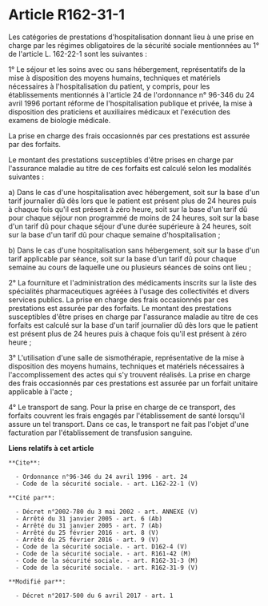 # Article R162-31-1

Les catégories de prestations d'hospitalisation donnant lieu à une prise en charge par les régimes obligatoires de la
sécurité sociale mentionnées au 1° de l'article L. 162-22-1 sont les suivantes : 

1° Le séjour et les soins avec ou sans hébergement, représentatifs de la mise à disposition des moyens humains, techniques et
matériels nécessaires à l'hospitalisation du patient, y compris, pour les établissements mentionnés à l'article 24 de
l'ordonnance n° 96-346 du 24 avril 1996 portant réforme de l'hospitalisation publique et privée, la mise à disposition des
praticiens et auxiliaires médicaux et l'exécution des examens de biologie médicale. 

La prise en charge des frais occasionnés par ces prestations est assurée par des forfaits. 

Le montant des prestations susceptibles d'être prises en charge par l'assurance maladie au titre de ces forfaits est calculé
selon les modalités suivantes : 

a) Dans le cas d'une hospitalisation avec hébergement, soit sur la base d'un tarif journalier dû dès lors que le patient est
présent plus de 24 heures puis à chaque fois qu'il est présent à zéro heure, soit sur la base d'un tarif dû pour chaque
séjour non programmé de moins de 24 heures, soit sur la base d'un tarif dû pour chaque séjour d'une durée supérieure à 24
heures, soit sur la base d'un tarif dû pour chaque semaine d'hospitalisation ; 

b) Dans le cas d'une hospitalisation sans hébergement, soit sur la base d'un tarif applicable par séance, soit sur la base
d'un tarif dû pour chaque semaine au cours de laquelle une ou plusieurs séances de soins ont lieu ; 

2° La fourniture et l'administration des médicaments inscrits sur la liste des spécialités pharmaceutiques agréées à l'usage
des collectivités et divers services publics. La prise en charge des frais occasionnés par ces prestations est assurée par
des forfaits. Le montant des prestations susceptibles d'être prises en charge par l'assurance maladie au titre de ces
forfaits est calculé sur la base d'un tarif journalier dû dès lors que le patient est présent plus de 24 heures puis à chaque
fois qu'il est présent à zéro heure ; 

3° L'utilisation d'une salle de sismothérapie, représentative de la mise à disposition des moyens humains, techniques et
matériels nécessaires à l'accomplissement des actes qui s'y trouvent réalisés. La prise en charge des frais occasionnés par
ces prestations est assurée par un forfait unitaire applicable à l'acte ; 

4° Le transport de sang. Pour la prise en charge de ce transport, des forfaits couvrent les frais engagés par l'établissement
de santé lorsqu'il assure un tel transport. Dans ce cas, le transport ne fait pas l'objet d'une facturation par
l'établissement de transfusion sanguine.

**Liens relatifs à cet article**

	**Cite**:

	  - Ordonnance n°96-346 du 24 avril 1996 - art. 24
	  - Code de la sécurité sociale. - art. L162-22-1 (V)

	**Cité par**:

	  - Décret n°2002-780 du 3 mai 2002 - art. ANNEXE (V)
	  - Arrêté du 31 janvier 2005 - art. 6 (Ab)
	  - Arrêté du 31 janvier 2005 - art. 7 (Ab)
	  - Arrêté du 25 février 2016 - art. 8 (V)
	  - Arrêté du 25 février 2016 - art. 9 (V)
	  - Code de la sécurité sociale. - art. D162-4 (V)
	  - Code de la sécurité sociale. - art. R161-42 (M)
	  - Code de la sécurité sociale. - art. R162-31-3 (M)
	  - Code de la sécurité sociale. - art. R162-31-9 (V)

	**Modifié par**:

	  - Décret n°2017-500 du 6 avril 2017 - art. 1
